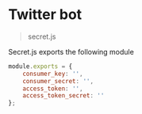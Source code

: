 # Twitter bot

> secret.js

Secret.js exports the following module
```js
module.exports = {
    consumer_key: '',
    consumer_secret: '',
    access_token: '',
    access_token_secret: ''
};
```
